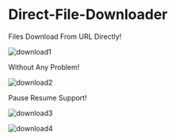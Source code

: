 # Direct-File-Downloader
Files Download From URL Directly!

![download1](https://user-images.githubusercontent.com/74599391/160735793-c3aa917f-61c7-477c-b2c1-42eb6330cae2.png)

Without Any Problem!

![download2](https://user-images.githubusercontent.com/74599391/160735547-c45eb141-706c-418c-bcde-9ebaff25a1e9.png)

Pause Resume Support!

![download3](https://user-images.githubusercontent.com/74599391/160735413-37da0e0f-258e-406f-ad61-25e9c96711fb.png)

![download4](https://user-images.githubusercontent.com/74599391/160735544-4852e346-f7db-4286-bc11-60dc73e6b105.png)
